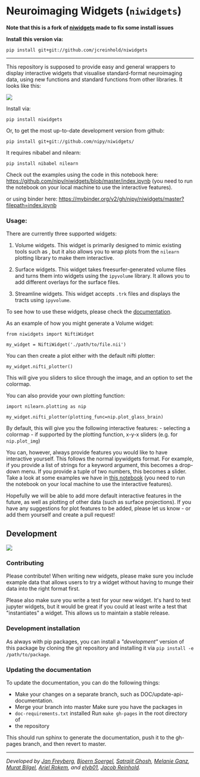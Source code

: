 # Neuroimaging Widgets (`niwidgets`)

**Note that this is a fork of [niwidgets](https://github.com/nipy/niwidgets) made to fix some install issues**

**Install this version via:**

```
pip install git+git://github.com/jcreinhold/niwidgets
```

---
This repository is supposed to provide easy and general wrappers to display
interactive widgets that visualise standard-format neuroimaging data, using new
functions and standard functions from other libraries. It looks like this:

![](https://thumbs.gfycat.com/ExcitableReflectingLcont-size_restricted.gif)

Install via:

```
pip install niwidgets
```

Or, to get the most up-to-date development version from github:

```
pip install git+git://github.com/nipy/niwidgets/
```

It requires nibabel and nilearn:

```
pip install nibabel nilearn
```

Check out the examples using the code in this notebook here:
https://github.com/nipy/niwidgets/blob/master/index.ipynb (you need to run the
notebook on your local machine to use the interactive features).

or using binder here:
https://mybinder.org/v2/gh/nipy/niwidgets/master?filepath=index.ipynb

### Usage:

There are currently three supported widgets:

1. Volume widgets. This widget is primarily designed to mimic existing tools
such as <add tool here>, but it also allows you to wrap plots from the `nilearn`
plotting library to make them interactive.

2. Surface widgets. This widget takes freesurfer-generated volume files and
turns them into widgets using the `ipyvolume` library. It allows you to add
different overlays for the surface files.

3. Streamline widgets. This widget accepts `.trk` files and displays the tracts
using `ipyvolume`.

To see how to use these widgets, please check the
[documentation](https://nipy.org/niwidgets).

As an example of how you might generate a Volume widget:

```
from niwidgets import NiftiWidget

my_widget = NiftiWidget('./path/to/file.nii')
```

You can then create a plot either with the default nifti plotter:

```
my_widget.nifti_plotter()
```

This will give you sliders to slice through the image, and an option to set the
colormap.

You can also provide your own plotting function:

```
import nilearn.plotting as nip

my_widget.nifti_plotter(plotting_func=nip.plot_glass_brain)
```

By default, this will give you the following interactive features: -
selecting a colormap - if supported by the plotting function, x-y-x
sliders (e.g. for `nip.plot_img`)


You can, however, always provide features you would like to have interactive
yourself. This follows the normal ipywidgets format. For example, if you provide
a list of strings for a keyword argument, this becomes a drop-down menu. If you
provide a tuple of two numbers, this becomes a slider. Take a look at some
examples we have in [this
notebook](https://github.com/janfreyberg/niwidgets/blob/master/visualisation_wrapper.ipynb)
(you need to run the notebook on your local machine to use the interactive
features).

Hopefully we will be able to add more default interactive features in the
future, as well as plotting of other data (such as surface projections). If you
have any suggestions for plot features to be added, please let us know - or add
them yourself and create a pull request!

## Development

![](https://travis-ci.org/nipy/niwidgets.svg?branch=master)

### Contributing

Please contribute! When writing new widgets, please make sure you include
example data that allows users to try a widget without having to munge their
data into the right format first.

Please also make sure you write a test for your new widget. It's hard to test
jupyter widgets, but it would be great if you could at least write a test that
"instantiates" a widget. This allows us to maintain a stable release.

### Development installation

As always with pip packages, you can install a _"development"_ version of this
package by cloning the git repository and installing it via `pip install -e
/path/to/package`.

### Updating the documentation

To update the documentation, you can do the following things:

- Make your changes on a separate branch, such as DOC/update-api-documentation.
- Merge your branch into master Make sure you have the packages in
- `doc-requirements.txt` installed Run `make gh-pages` in the root directory of
- the repository

This should run sphinx to generate the documentation, push it to the gh-pages
branch, and then revert to master.

---

_Developed by [Jan Freyberg](http://www.twitter.com/janfreyberg), [Bjoern
Soergel](http://www.ast.cam.ac.uk/~bs538/), [Satrajit
Ghosh](https://github.com/satra), [Melanie
Ganz](https://github.com/melanieganz), [Murat
Bilgel](https://github.com/bilgelm), [Ariel Rokem](https://github.com/arokem),
and [elyb01](https://github.com/elyb01), [Jacob Reinhold](https://www.jcreinhold.com)._
